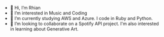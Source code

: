- 👋 Hi, I’m Rhian
- 👀 I’m interested in Music and Coding
- 🌱 I’m currently studying AWS and Azure. I code in Ruby and Python. 
- 💞️ I’m looking to collaborate on a Spotify API project. I'm also interested in learning about Generative Art. 

<!---
ChalkyT/ChalkyT is a ✨ special ✨ repository because its `README.md` (this file) appears on your GitHub profile.
You can click the Preview link to take a look at your changes.
--->
